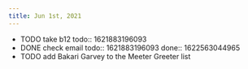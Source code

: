 ```yaml
---
title: Jun 1st, 2021
---
```


- TODO take b12
  todo:: 1621883196093
- DONE check email
  todo:: 1621883196093
  done:: 1622563044965
- TODO add Bakari Garvey to the Meeter Greeter list